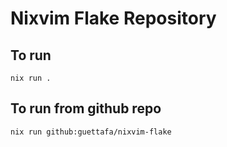 # Nixvim Flake Repository

## To run 

```
nix run .
```

## To run from github repo
```
nix run github:guettafa/nixvim-flake
```
